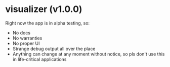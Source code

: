 # visualizer (v1.0.0)

Right now the app is in alpha testing, so:
* No docs
* No warranties
* No proper UI
* Strange debug output all over the place
* Anything can change at any moment without notice, so pls don't use this in life-critical applications